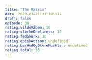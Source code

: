```yaml
---
title: "The Matrix"
date: 2023-03-21T21:19:17Z
draft: false
episode: 30
rating.vildeVåben: 10
rating.stærkeOneliners: 10
rating.fedSkurk: 10
rating.episkAction: undefined
rating.barHudOgStoreMuskler: undefined
rating.total: 35
---
```


